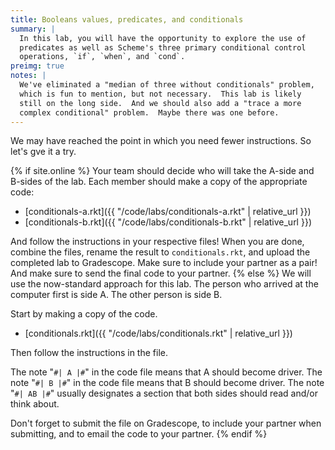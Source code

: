 ```yaml
---
title: Booleans values, predicates, and conditionals
summary: |
  In this lab, you will have the opportunity to explore the use of
  predicates as well as Scheme's three primary conditional control
  operations, `if`, `when`, and `cond`.
preimg: true
notes: |
  We've eliminated a "median of three without conditionals" problem,
  which is fun to mention, but not necessary.  This lab is likely
  still on the long side.  And we should also add a "trace a more
  complex conditional" problem.  Maybe there was one before.
---
```

We may have reached the point in which you need fewer instructions.  So
let's gve it a try.

{% if site.online %} 
Your team should decide who will take the A-side and B-sides of the lab.
Each member should make a copy of the appropriate code:

+ [conditionals-a.rkt]({{ "/code/labs/conditionals-a.rkt" | relative_url }})
+ [conditionals-b.rkt]({{ "/code/labs/conditionals-b.rkt" | relative_url }})

And follow the instructions in your respective files!
When you are done, combine the files, rename the result to `conditionals.rkt`, and upload the completed lab to Gradescope.
Make sure to include your partner as a pair!
And make sure to send the final code to your partner.
{% else %}
We will use the now-standard approach for this lab.
The person who arrived at the computer first is side A.
The other person is side B.  

Start by making a copy of the code.

* [conditionals.rkt]({{ "/code/labs/conditionals.rkt" | relative_url }})

Then follow the instructions in the file.

The note "`#| A |#`" in the code file means that A should become driver.
The note "`#| B |#`" in the code file means that B should become driver.
The note "`#| AB |#`" usually designates a section that both sides should read and/or think about.

Don't forget to submit the file on Gradescope, to include your partner when submitting, and to email the code to your partner.
{% endif %}
